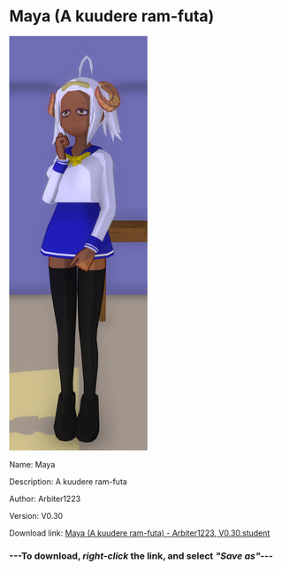 # Maya (A kuudere ram-futa)

<img src = "https://raw.githubusercontent.com/Arbiter1223/Daigaku-Gurashi-Custom-Students/master/Students/Files/Maya%20(A%20kuudere%20ram-futa).png">

Name: Maya

Description: A kuudere ram-futa

Author: Arbiter1223

Version: V0.30

Download link: <a href="https://raw.githubusercontent.com/Arbiter1223/Daigaku-Gurashi-Custom-Students/master/Students/Files/Maya%20(A%20kuudere%20ram-futa)%20-%20Arbiter1223%2C%20V0.30.student">Maya (A kuudere ram-futa) - Arbiter1223, V0.30.student</a>

### ---**To download, _right-click_ the link, and select _"Save as"_**---

